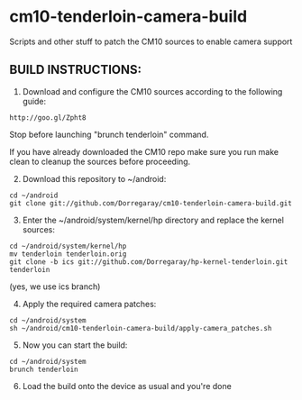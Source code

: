 cm10-tenderloin-camera-build
===========================

Scripts and other stuff to patch the CM10 sources to enable camera support


BUILD INSTRUCTIONS:
-----

1. Download and configure the CM10 sources according to the following guide:
```
http://goo.gl/Zpht8
```
Stop before launching "brunch tenderloin" command.

If you have already downloaded the CM10 repo make sure you run make clean
to cleanup the sources before proceeding.


2. Download this repository to ~/android:
```
cd ~/android
git clone git://github.com/Dorregaray/cm10-tenderloin-camera-build.git
```


3. Enter the ~/android/system/kernel/hp directory and replace the kernel sources:
```
cd ~/android/system/kernel/hp
mv tenderloin tenderloin.orig
git clone -b ics git://github.com/Dorregaray/hp-kernel-tenderloin.git tenderloin
```
(yes, we use ics branch)


4. Apply the required camera patches:
```
cd ~/android/system
sh ~/android/cm10-tenderloin-camera-build/apply-camera_patches.sh
```


5. Now you can start the build:
```
cd ~/android/system
brunch tenderloin
```

6. Load the build onto the device as usual and you're done

